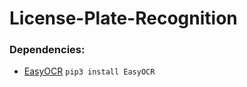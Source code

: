 # License-Plate-Recognition

### Dependencies:
  * [EasyOCR](https://github.com/JaidedAI/EasyOCR)
  `pip3 install EasyOCR`
